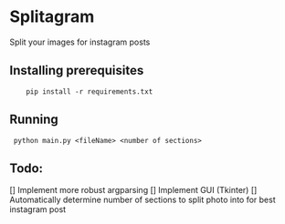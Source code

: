 # Splitagram
Split your images for instagram posts

## Installing prerequisites
```
	pip install -r requirements.txt
```

## Running
```
 python main.py <fileName> <number of sections>
```

## Todo:
[] Implement more robust argparsing
[] Implement GUI (Tkinter)
[] Automatically determine number of sections to split photo into for best instagram post
